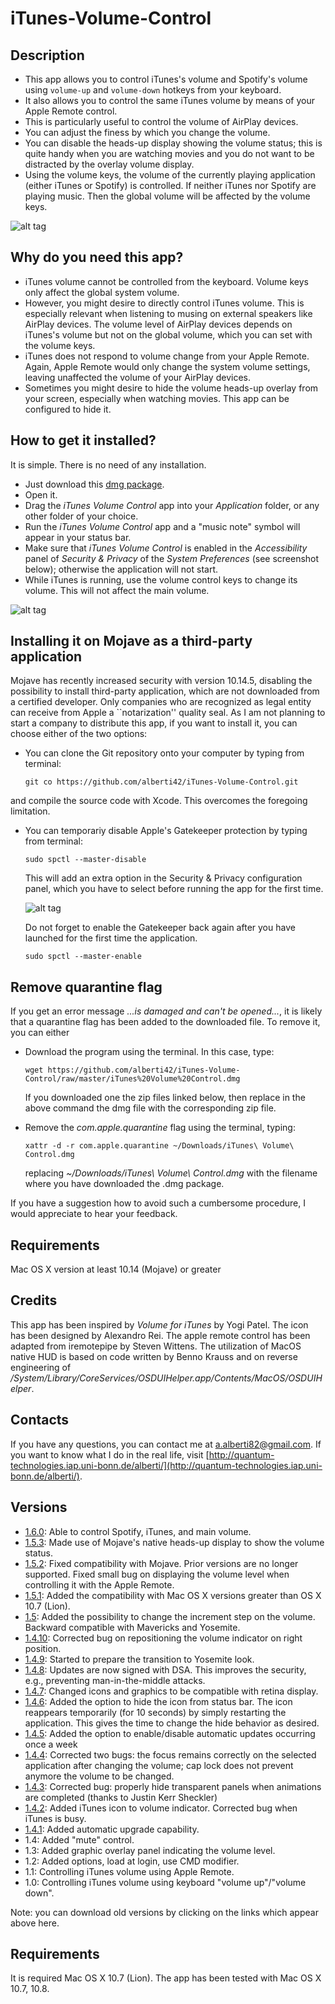 iTunes-Volume-Control
=====================

Description
-----------

* This app allows you to control iTunes's volume and Spotify's volume using ``volume-up`` and ``volume-down`` hotkeys from your keyboard.
* It also allows you to control the same iTunes volume by means of your Apple Remote control.
* This is particularly useful to control the volume of AirPlay devices.
* You can adjust the finess by which you change the volume.
* You can disable the heads-up display showing the volume status; this is quite handy when you are watching movies and you do not want to be distracted by the overlay volume display.
* Using the volume keys, the volume of the currently playing application (either iTunes or Spotify) is controlled. If neither iTunes nor Spotify are playing music. Then the global volume will be affected by the volume keys.

![alt tag](https://raw.github.com/alberti42/iTunes-Volume-Control/master/screenshot.png)

Why do you need this app?
-------------------------

* iTunes volume cannot be controlled from the keyboard. Volume keys only affect the global system volume.
* However, you might desire to directly control iTunes volume. This is especially relevant when listening to musing on external speakers like AirPlay devices. The volume level of AirPlay devices depends on iTunes's volume but not on the global volume, which you can set with the volume keys.
* iTunes does not respond to volume change from your Apple Remote. Again, Apple Remote would only change the system volume settings, leaving unaffected the volume of your AirPlay devices.
* Sometimes you might desire to hide the volume heads-up overlay from your screen, especially when watching movies. This app can be configured to hide it.

How to get it installed?
------------------------

It is simple. There is no need of any installation.

* Just download this [dmg package](https://github.com/alberti42/iTunes-Volume-Control/raw/master/iTunes%20Volume%20Control.dmg).
* Open it.
* Drag the *iTunes Volume Control* app into your *Application* folder, or any other folder of your choice.
* Run the *iTunes Volume Control* app and a "music note" symbol will appear in your status bar.
* Make sure that *iTunes Volume Control* is enabled in the *Accessibility* panel of *Security & Privacy* of the *System Preferences* (see screenshot below); otherwise the application will not start.
* While iTunes is running, use the volume control keys to change its volume. This will not affect the main volume.

![alt tag](https://raw.github.com/alberti42/iTunes-Volume-Control/master/SecurityPrivacy.png)


Installing it on Mojave as a third-party application
----------------------------------------------------

Mojave has recently increased security with version 10.14.5, disabling the possibility to install third-party application, which are not downloaded from a certified developer. Only companies who are recognized as legal entity can receive from Apple a ``notarization'' quality seal. As I am not planning to start a company to distribute this app, if you want to install it, you can choose either of the two options:

* You can clone the Git repository onto your computer by typing from terminal:

	``git co https://github.com/alberti42/iTunes-Volume-Control.git``
	
 and compile the source code with Xcode. This overcomes the foregoing limitation.
 
* You can temporariy disable Apple's Gatekeeper protection by typing from terminal:

	``sudo spctl --master-disable``
	
  This will add an extra option in the Security & Privacy configuration panel, which you have to select before running the app for the first time.
  
  ![alt tag](https://raw.github.com/alberti42/iTunes-Volume-Control/master/SecurityPrivacyMojave.png)
  
  Do not forget to enable the Gatekeeper back again after you have launched for the first time the application.

	``sudo spctl --master-enable``


Remove quarantine flag
----------------------

If you get an error message *...is damaged and can't be opened...*, it is likely that a quarantine flag has been added to the downloaded file. To remove it, you can either

* Download the program using the terminal. In this case, type:
	
	``wget https://github.com/alberti42/iTunes-Volume-Control/raw/master/iTunes%20Volume%20Control.dmg``
	
	If you downloaded one the zip files linked below, then replace in the above command the dmg file with the corresponding zip file.
	
* Remove the *com.apple.quarantine* flag using the terminal, typing:

	``xattr -d -r com.apple.quarantine ~/Downloads/iTunes\ Volume\ Control.dmg``
	
	replacing *~/Downloads/iTunes\ Volume\ Control.dmg* with the filename where you have downloaded the .dmg package.
	
If you have a suggestion how to avoid such a cumbersome procedure, I would appreciate to hear your feedback.

Requirements
------------

Mac OS X version at least 10.14 (Mojave) or greater

Credits
-------

This app has been inspired by *Volume for iTunes* by Yogi Patel. The icon has been designed by Alexandro Rei. The apple remote control has been adapted from iremotepipe by Steven Wittens. The utilization of MacOS native HUD is based on code written by Benno Krauss and on reverse engineering of */System/Library/CoreServices/OSDUIHelper.app/Contents/MacOS/OSDUIHelper*.

Contacts
--------

If you have any questions, you can contact me at a.alberti82@gmail.com. If you want to know what I do in the real life, visit [http://quantum-technologies.iap.uni-bonn.de/alberti/](http://quantum-technologies.iap.uni-bonn.de/alberti/).


Versions
--------

* [1.6.0](http://quantum-technologies.iap.uni-bonn.de/alberti/iTunesVolumeControl/iTunesVolumeControl-v1.6.0.zip): Able to control Spotify, iTunes, and main volume.
* [1.5.3](http://quantum-technologies.iap.uni-bonn.de/alberti/iTunesVolumeControl/iTunesVolumeControl-v1.5.3.zip): Made use of Mojave's native heads-up display to show the volume status.
* [1.5.2](http://quantum-technologies.iap.uni-bonn.de/alberti/iTunesVolumeControl/iTunesVolumeControl-v1.5.2.zip): Fixed compatibility with Mojave. Prior versions are no longer supported. Fixed small bug on displaying the volume level when controlling it with the Apple Remote.
* [1.5.1](http://quantum-technologies.iap.uni-bonn.de/alberti/iTunesVolumeControl/iTunesVolumeControl-v1.5.1.zip): Added the compatibility with Mac OS X versions greater than OS X 10.7 (Lion).
* [1.5](http://quantum-technologies.iap.uni-bonn.de/alberti/iTunesVolumeControl/iTunesVolumeControl-v1.5.zip): Added the possibility to change the increment step on the volume. Backward compatible with Mavericks and Yosemite.
* [1.4.10](http://quantum-technologies.iap.uni-bonn.de/alberti/iTunesVolumeControl/iTunesVolumeControl-v1.4.10.zip): Corrected bug on repositioning the volume indicator on right position.
* [1.4.9](http://quantum-technologies.iap.uni-bonn.de/alberti/iTunesVolumeControl/iTunesVolumeControl-v1.4.9.zip): Started to prepare the transition to Yosemite look.
* [1.4.8](http://quantum-technologies.iap.uni-bonn.de/alberti/iTunesVolumeControl/iTunesVolumeControl-v1.4.8.zip): Updates are now signed with DSA. This improves the security, e.g., preventing man-in-the-middle attacks.
* [1.4.7](http://quantum-technologies.iap.uni-bonn.de/alberti/iTunesVolumeControl/iTunesVolumeControl-v1.4.7.zip): Changed icons and graphics to be compatible with retina display.
* [1.4.6](http://quantum-technologies.iap.uni-bonn.de/alberti/iTunesVolumeControl/iTunesVolumeControl-v1.4.6.zip): Added the option to hide the icon from status bar. The icon reappears temporarily (for 10 seconds) by simply restarting the application. This gives the time to change the hide behavior as desired.
* [1.4.5](http://quantum-technologies.iap.uni-bonn.de/alberti/iTunesVolumeControl/iTunesVolumeControl-v1.4.5.zip): Added the option to enable/disable automatic updates occurring once a week
* [1.4.4](http://quantum-technologies.iap.uni-bonn.de/alberti/iTunesVolumeControl/iTunesVolumeControl-v1.4.4.zip): Corrected two bugs: the focus remains correctly on the selected application after changing the volume; cap lock does not prevent anymore the volume to be changed.
* [1.4.3](http://quantum-technologies.iap.uni-bonn.de/alberti/iTunesVolumeControl/iTunesVolumeControl-v1.4.3.zip): Corrected bug: properly hide transparent panels when animations are completed (thanks to Justin Kerr Sheckler)
* [1.4.2](http://quantum-technologies.iap.uni-bonn.de/alberti/iTunesVolumeControl/iTunesVolumeControl-v1.4.2.zip): Added iTunes icon to volume indicator. Corrected bug when iTunes is busy.
* [1.4.1](http://quantum-technologies.iap.uni-bonn.de/alberti/iTunesVolumeControl/iTunesVolumeControl-v1.4.1.zip): Added automatic upgrade capability.
* 1.4: Added "mute" control.
* 1.3: Added graphic overlay panel indicating the volume level.
* 1.2: Added options, load at login, use CMD modifier.
* 1.1: Controlling iTunes volume using Apple Remote.
* 1.0: Controlling iTunes volume using keyboard "volume up"/"volume down".

Note: you can download old versions by clicking on the links which appear above here.

Requirements
------------

It is required Mac OS X 10.7 (Lion). The app has been tested with Mac OS X 10.7, 10.8.
